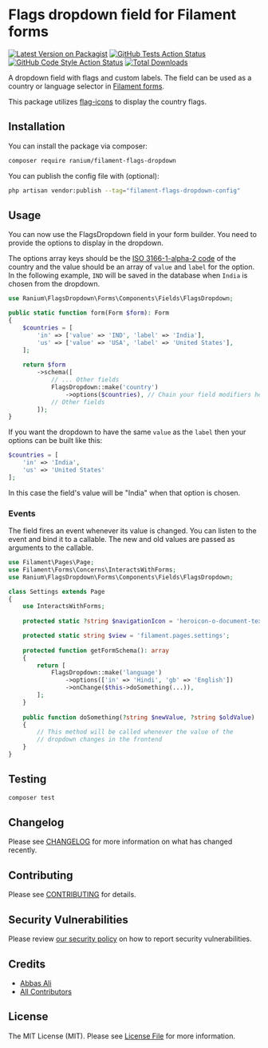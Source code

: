 # Flags dropdown field for Filament forms

[![Latest Version on Packagist](https://img.shields.io/packagist/v/ranium/filament-flags-dropdown.svg?style=flat-square)](https://packagist.org/packages/ranium/filament-flags-dropdown)
[![GitHub Tests Action Status](https://img.shields.io/github/actions/workflow/status/ranium/filament-flags-dropdown/run-tests.yml?branch=main&label=tests&style=flat-square)](https://github.com/ranium/filament-flags-dropdown/actions?query=workflow%3Arun-tests+branch%3Amain)
[![GitHub Code Style Action Status](https://img.shields.io/github/actions/workflow/status/ranium/filament-flags-dropdown/fix-php-code-style-issues.yml?branch=main&label=code%20style&style=flat-square)](https://github.com/ranium/filament-flags-dropdown/actions?query=workflow%3A"Fix+PHP+code+style+issues"+branch%3Amain)
[![Total Downloads](https://img.shields.io/packagist/dt/ranium/filament-flags-dropdown.svg?style=flat-square)](https://packagist.org/packages/ranium/filament-flags-dropdown)

A dropdown field with flags and custom labels. The field can be used as a country or language selector in [Filament forms](https://filamentphp.com/docs/2.x/forms/installation).

This package utilizes [flag-icons](https://github.com/lipis/flag-icons) to display the country flags.

## Installation

You can install the package via composer:

```bash
composer require ranium/filament-flags-dropdown
```

You can publish the config file with (optional):

```bash
php artisan vendor:publish --tag="filament-flags-dropdown-config"
```

## Usage

You can now use the FlagsDropdown field in your form builder. You need to provide the options to display in the dropdown.

The options array keys should be the [ISO 3166-1-alpha-2 code](https://www.iso.org/obp/ui/#search/code/) of the country and the value should be an array of `value` and `label` for the option. In the following example, `IND`
 will be saved in the database when `India` is chosen from the dropdown.
```php
use Ranium\FlagsDropdown\Forms\Components\Fields\FlagsDropdown;

public static function form(Form $form): Form
{
    $countries = [
        'in' => ['value' => 'IND', 'label' => 'India'],
        'us' => ['value' => 'USA', 'label' => 'United States'],
    ];
    
    return $form
        ->schema([
            // ... Other fields
            FlagsDropdown::make('country')
                ->options($countries), // Chain your field modifiers here
            // Other fields
        ]);
}
```

If you want the dropdown to have the same `value` as the `label` then your options can be built like this:

```php
$countries = [
    'in' => 'India',
    'us' => 'United States'
];
```

In this case the field's value will be "India" when that option is chosen.

### Events

The field fires an event whenever its value is changed. You can listen to the event and bind it to a callable. The new and old values are passed as arguments to the callable.

```php
use Filament\Pages\Page;
use Filament\Forms\Concerns\InteractsWithForms;
use Ranium\FlagsDropdown\Forms\Components\Fields\FlagsDropdown;

class Settings extends Page
{
    use InteractsWithForms;
    
    protected static ?string $navigationIcon = 'heroicon-o-document-text';

    protected static string $view = 'filament.pages.settings';
    
    protected function getFormSchema(): array
    {
        return [
            FlagsDropdown::make('language')                
                ->options(['in' => 'Hindi', 'gb' => 'English'])
                ->onChange($this->doSomething(...)),
        ];
    }
    
    public function doSomething(?string $newValue, ?string $oldValue)
    {
        // This method will be called whenever the value of the
        // dropdown changes in the frontend
    }
}
```

## Testing

```bash
composer test
```

## Changelog

Please see [CHANGELOG](CHANGELOG.md) for more information on what has changed recently.

## Contributing

Please see [CONTRIBUTING](CONTRIBUTING.md) for details.

## Security Vulnerabilities

Please review [our security policy](../../security/policy) on how to report security vulnerabilities.

## Credits

- [Abbas Ali](https://github.com/abbasali)
- [All Contributors](../../contributors)

## License

The MIT License (MIT). Please see [License File](LICENSE.md) for more information.
